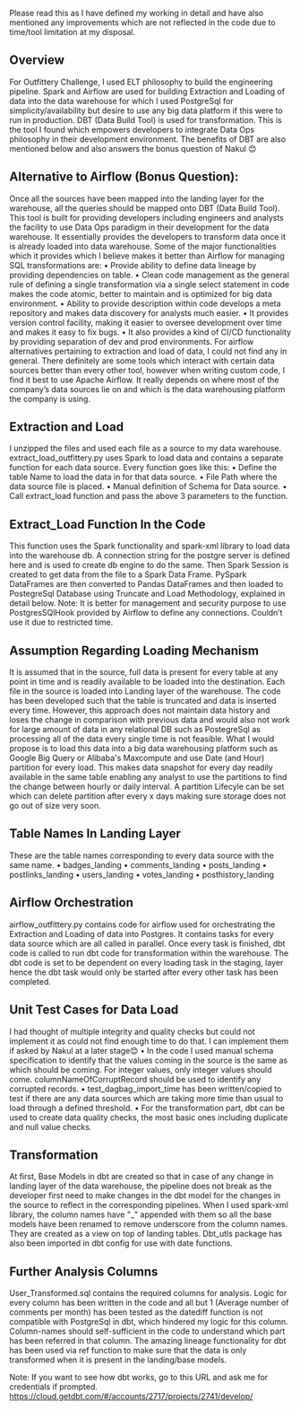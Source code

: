 Please read this as I have defined my working in detail and have also mentioned any improvements which are not reflected in the code due to time/tool limitation at my disposal.
## Overview
For Outfittery Challenge, I used ELT philosophy to build the engineering pipeline. 
Spark and Airflow are used for building Extraction and Loading of data into the data warehouse for which I used PostgreSql for simplicity/availability but desire to use any big data platform if this were to run in production.
DBT (Data Build Tool) is used for transformation. This is the tool I found which empowers developers to integrate Data Ops philosophy in their development environment. The benefits of DBT are also mentioned below and also answers the bonus question of Nakul 😊
## Alternative to Airflow (Bonus Question):
Once all the sources have been mapped into the landing layer for the warehouse, all the queries should be mapped onto DBT (Data Build Tool). This tool is built for providing developers including engineers and analysts the facility to use Data Ops paradigm in their development for the data warehouse. It essentially provides the developers to transform data once it is already loaded into data warehouse.
Some of the major functionalities which it provides which I believe makes it better than Airflow for managing SQL transformations are:
•	Provide ability to define data lineage by providing dependencies on table.
•	Clean code management as the general rule of defining a single transformation via a single select statement in code makes the code atomic, better to maintain and is optimized for big data environment.
•	Ability to provide description within code develops a meta repository and makes data discovery for analysts much easier.
•	It provides version control facility, making it easier to oversee development over time and makes it easy to fix bugs.
•	It also provides a kind of CI/CD functionality by providing separation of dev and prod environments.
For airflow alternatives pertaining to extraction and load of data, I could not find any in general. There definitely are some tools which interact with certain data sources better than every other tool, however when writing custom code, I find it best to use Apache Airflow. It really depends on where most of the company’s data sources lie on and which is the data warehousing platform the company is using.
## Extraction and Load
I unzipped the files and used each file as a source to my data warehouse.
extract_load_outfittery.py uses Spark to load data and contains a separate function for each data source. Every function goes like this:
•	Define the table Name to load the data in for that data source.
•	File Path where the data source file is placed.
•	Manual definition of Schema for Data source. 
•	Call extract_load function and pass the above 3 parameters to the function. 
## Extract_Load Function In the Code
This function uses the Spark functionality and spark-xml library to load data into the warehouse db. A connection string for the postgre server is defined here and is used to create db engine to do the same. Then Spark Session is created to get data from the file to a Spark Data Frame. PySpark DataFrames are then converted to Pandas DataFrames and then loaded to PostegreSql Database using Truncate and Load Methodology, explained in detail below.
Note: It is better for management and security purpose to use PostgresSQlHook provided by Airflow to define any connections. Couldn’t use it due to restricted time.
## Assumption Regarding Loading Mechanism
It is assumed that in the source, full data is present for every table at any point in time and is readily available to be loaded into the destination.
Each file in the source is loaded into Landing layer of the warehouse. The code has been developed such that the table is truncated and data is inserted every time. However, this approach does not maintain data history and loses the change in comparison with previous data and would also not work for large amount of data in any relational DB such as PostegreSql as processing all of the data every single time is not feasible. What I would propose is to load this data into a big data warehousing platform such as Google Big Query or Alibaba's Maxcompute and use Date (and Hour) partition for every load. This makes data snapshot for every day readily available in the same table enabling any analyst to use the partitions to find the change between hourly or daily interval. A partition Lifecyle can be set which can delete partition after every x days making sure storage does not go out of size very soon. 
## Table Names In Landing Layer
These are the table names corresponding to every data source with the same name.
•	badges_landing
•	comments_landing
•	posts_landing
•	postlinks_landing
•	users_landing
•	votes_landing
•	posthistory_landing
## Airflow Orchestration
airflow_outfittery.py contains code for airflow used for orchestrating the Extraction and Loading of data into Postgres. It contains tasks for every data source which are all called in parallel. Once every task is finished, dbt code is called to run dbt code for transformation within the warehouse.
The dbt code is set to be dependent on every loading task in the staging, layer hence the dbt task would only be started after every other task has been completed.
## Unit Test Cases for Data Load
I had thought of multiple integrity and quality checks but could not implement it as could not find enough time to do that. I can implement them if asked by Nakul at a later stage😊
•	In the code I used manual schema specification to identify that the values coming in the source is the same as which should be coming. For integer values, only integer values should come. columnNameOfCorruptRecord should be used to identify any corrupted records.
•	test_dagbag_import_time has been written/copied to test if there are any data sources which are taking more time than usual to load through a defined threshold.
•	For the transformation part, dbt can be used to create data quality checks, the most basic ones including duplicate and null value checks.
## Transformation
At first, Base Models in dbt are created so that in case of any change in landing layer of the data warehouse, the pipeline does not break as the developer first need to make changes in the dbt model for the changes in the source to reflect in the corresponding pipelines.
When I used spark-xml library, the column names have "_" appended with them so all the base models have been renamed to remove underscore from the column names. They are created as a view on top of landing tables. 
Dbt_utls package has also been imported in dbt config for use with date functions. 
## Further Analysis Columns
User_Transformed.sql contains the required columns for analysis. Logic for every column has been written in the code and all but 1 (Average number of comments per month) has been tested as the datediff function is not compatible with PostgreSql in dbt, which hindered my logic for this column. Column-names should self-sufficient in the code to understand which part has been referred in that column.
The amazing lineage functionality for dbt has been used via ref function to make sure that the data is only transformed when it is present in the landing/base models.

Note: If you want to see how dbt works, go to this URL and ask me for credentials if prompted.
https://cloud.getdbt.com/#/accounts/2717/projects/2741/develop/
